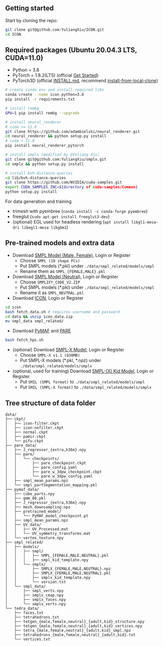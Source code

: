 ## Getting started

Start by cloning the repo:

```bash
git clone git@github.com:YuliangXiu/ICON.git
cd ICON
```  

## Required packages (Ubuntu 20.04.3 LTS, CUDA=11.0)
  * Python = 3.8
  * PyTorch = 1.8.2(LTS) (official [Get Started](https://pytorch.org/get-started/locally/))
  * PyTorch3D (official [INSTALL.md](https://github.com/facebookresearch/pytorch3d/blob/main/INSTALL.md), recommend [install-from-local-clone](https://github.com/facebookresearch/pytorch3d/blob/main/INSTALL.md#2-install-from-a-local-clone))

```bash
# create conda env and install required libs
conda create --name icon python=3.8
pip install -r requirements.txt

# install rembg
GPU=1 pip install rembg --upgrade

# install neural_renderer
# cuda >= 11.0
git clone https://github.com/adambielski/neural_renderer.git
cd neural_renderer && python setup.py install
# cuda < 11.0
pip install neural_renderer_pytorch

# install smplx (modified by @Yuliang Xiu)
git clone git@github.com:YuliangXiu/smplx.git
cd smplx && python setup.py install

# install bvh-distance-queries
cd lib/bvh-distance-queries
git clone https://github.com/NVIDIA/cuda-samples.git
export CUDA_SAMPLES_INC=${directory of cuda-samples/Common}
python setup.py install
```

For data generation and training

  * trimesh with pyembree (`conda install -c conda-forge pyembree`)
  * freeglut (`sudo apt-get install freeglut3-dev`)
  * (optional) EGL used for headless rendering (`apt install libgl1-mesa-dri libegl1-mesa libgbm1`)

## Pre-trained models and extra data
  * Download [SMPL Model (Male, Female)](http://smpl.is.tue.mpg.de/), Login or Register 
    * Choose `SMPL (10 shape PCs)`
    * Put SMPL models (*.pkl) under `./data/smpl_related/models/smpl`
    * Rename them as `SMPL_{FEMALE,MALE}.pkl`
  * Download [SMPL Model (Neutral)](http://smplify.is.tue.mpg.de/), Login or Register 
    * Choose `SMPLIFY_CODE_V2.ZIP`
    * Put SMPL models (*.pkl) under `./data/smpl_related/models/smpl`
    * Rename it as `SMPL_NEUTRAL.pkl`
  * Download [ICON](https://icon.is.tue.mpg.de/), Login or Register 
  ```bash
  cd icon
  bash fetch_data.sh # requires username and password
  cd data && unzip icon_data.zip
  mv smpl_data smpl_related/
  ```
  * Download [PyMAF](https://github.com/HongwenZhang/PyMAF#necessary-files) and [PARE](https://github.com/mkocabas/PARE#demo)
  
```bash
bash fetch_hps.sh
```
  * (optional) Download [SMPL-X Model](http://smpl-x.is.tue.mpg.de/), Login or Register 
    * Choose `SMPL-X v1.1 (830MB)`
    * Put SMPL-X models (*.pkl, *.npz) under `./data/smpl_related/models/smplx`  
  * (optional, used for training) Download [SMPL-(X) Kid Model](https://agora.is.tue.mpg.de/), Login or Register 
    * Put `SMIL (SMPL format)` to `./data/smpl_related/models/smpl`
    * Put `SMIL (SMPL-X format)` to `./data/smpl_related/models/smplx`


## Tree structure of **data** folder

```
data/
├── ckpt/
│   ├── icon-filter.ckpt
│   ├── icon-nofilter.ckpt
│   ├── normal.ckpt
│   ├── pamir.ckpt
│   └── pifu.ckpt
├── pare_data/
│   ├── J_regressor_{extra,h36m}.npy
│   ├── pare/
│   │   └── checkpoints/
│   │       ├── pare_checkpoint.ckpt
│   │       ├── pare_config.yaml
│   │       ├── pare_w_3dpw_checkpoint.ckpt
│   │       └── pare_w_3dpw_config.yaml
│   ├── smpl_mean_params.npz
│   └── smpl_partSegmentation_mapping.pkl
├── pymaf_data/
│   ├── cube_parts.npy
│   ├── gmm_08.pkl
│   ├── J_regressor_{extra,h36m}.npy
│   ├── mesh_downsampling.npz
│   ├── pretrained_model/
│   │   └── PyMAF_model_checkpoint.pt
│   ├── smpl_mean_params.npz
│   ├── UV_data/
│   │   ├── UV_Processed.mat
│   │   └── UV_symmetry_transforms.mat
│   └── vertex_texture.npy
├── smpl_related/
│   ├── models/
│   │   ├── smpl/
│   │   │   ├── SMPL_{FEMALE,MALE,NEUTRAL}.pkl
│   │   │   ├── smpl_kid_template.npy
│   │   └── smplx/
│   │       ├── SMPLX_{FEMALE,MALE,NEUTRAL}.npz
│   │       ├── SMPLX_{FEMALE,MALE,NEUTRAL}.pkl
│   │       ├── smplx_kid_template.npy
│   │       └── version.txt
│   └── smpl_data/
│       ├── smpl_verts.npy
│       ├── smplx_cmap.npy
│       ├── smplx_faces.npy
│       └── smplx_verts.npy
└── tedra_data/
    ├── faces.txt
    ├── tetrahedrons.txt
    ├── tetgen_{male,female,neutral}_{adult,kid}_structure.npy
    ├── tetgen_{male,female,neutral}_{adult,kid}_vertices.npy
    ├── tetra_{male,female,neutral}_{adult,kid}_smpl.npz
    ├── tetrahedrons_{male,female,neutral}_{adult,kid}.txt
    └── vertices.txt
```

